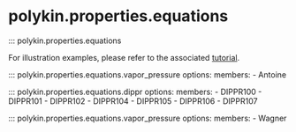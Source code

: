 # polykin.properties.equations

::: polykin.properties.equations

For illustration examples, please refer to the associated
[tutorial](/polykin/tutorials/physprop_equations).

::: polykin.properties.equations.vapor_pressure
    options:
        members:
            - Antoine

::: polykin.properties.equations.dippr
    options:
        members:
            - DIPPR100
            - DIPPR101
            - DIPPR102
            - DIPPR104
            - DIPPR105
            - DIPPR106
            - DIPPR107

::: polykin.properties.equations.vapor_pressure
    options:
        members:
            - Wagner